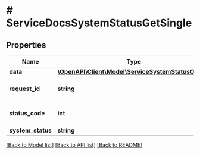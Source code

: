 # # ServiceDocsSystemStatusGetSingle

## Properties

Name | Type | Description | Notes
------------ | ------------- | ------------- | -------------
**data** | [**\OpenAPI\Client\Model\ServiceSystemStatusOutput**](ServiceSystemStatusOutput.md) |  | [optional]
**request_id** | **string** | Unique id for each request | [optional]
**status_code** | **int** | HTTP response status code | [optional]
**system_status** | **string** |  | [optional]

[[Back to Model list]](../../README.md#models) [[Back to API list]](../../README.md#endpoints) [[Back to README]](../../README.md)
